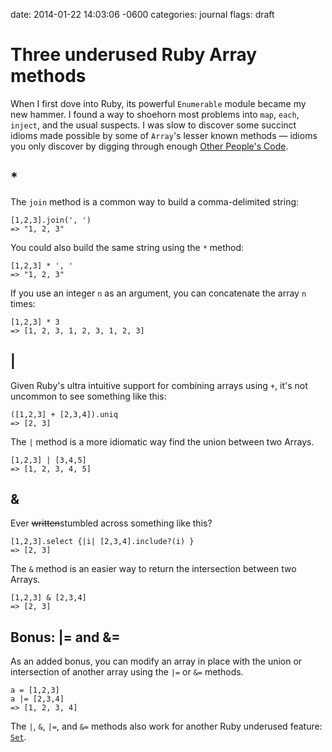 date: 2014-01-22 14:03:06 -0600
categories: journal
flags: draft

# Three underused Ruby Array methods

When I first dove into Ruby, its powerful `Enumerable` module became my new
hammer. I found a way to shoehorn most problems into `map`, `each`, `inject`,
and the usual suspects. I was slow to discover some succinct idioms made
possible by some of `Array`'s lesser known methods &mdash; idioms you only discover by
digging through enough [Other People's Code][opc].

## *

The `join` method is a common way to build a comma-delimited string:

    [1,2,3].join(', ')
    => "1, 2, 3"

You could also build the same string using the `*` method:

    [1,2,3] * ', '
    => "1, 2, 3"

If you use an integer `n` as an argument, you can concatenate the array `n`
times:

    [1,2,3] * 3
    => [1, 2, 3, 1, 2, 3, 1, 2, 3]

## |

Given Ruby's ultra intuitive support for combining arrays using `+`, it's not
uncommon to see something like this:

    ([1,2,3] + [2,3,4]).uniq
    => [2, 3]

The `|` method is a more idiomatic way find the union between two Arrays.

    [1,2,3] | [3,4,5]
    => [1, 2, 3, 4, 5]

## &

Ever <del>written</del>stumbled across something like this?

    [1,2,3].select {|i| [2,3,4].include?(i) }
    => [2, 3]

The `&` method is an easier way to return the intersection between two Arrays.

    [1,2,3] & [2,3,4]
    => [2, 3]

## Bonus: |= and &=

As an added bonus, you can modify an array in place with the union or
intersection of another array using the `|=` or `&=` methods.

    a = [1,2,3]
    a |= [2,3,4]
    => [1, 2, 3, 4]

The `|`, `&`, `|=`, and `&=` methods also work for another Ruby underused
feature: [`Set`][set].

[set]: http://www.ruby-doc.org/stdlib-2.1.0/libdoc/set/rdoc/Set.html
[opc]: http://drnicwilliams.com/2007/06/01/8-steps-for-fixing-other-peoples-code/
